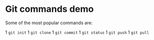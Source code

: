 # Git commands demo

Some of the most popular commands are:

1 `git init`
1 `git clone`
1 `git commit`
1 `git status`
1 `git push`
1 `git pull`
